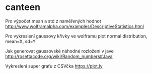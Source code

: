 canteen
=======

Pro výpočet mean a std z naměřených hodnot
http://www.wolframalpha.com/examples/DescriptiveStatistics.html

Pro vykreslení gaussovy křivky ve wolframu
plot normal distribution, mean=X, sd=Y

Jak generovat gaussovské náhodné rozložení v jave
http://rosettacode.org/wiki/Random_numbers#Java

Vykreslení super grafu z CSVčka 
https://plot.ly
